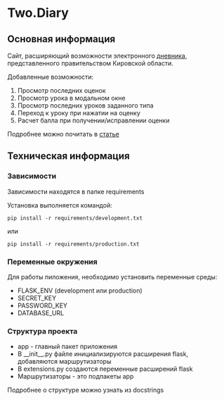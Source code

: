 # Two.Diary
## Основная информация
Сайт, расширяющий возможности электронного [дневника](https://one.43edu.ru), представленного правительством Кировской области. 

Добавленные возможности:
1. Просмотр последних оценок
2. Просмотр урока в модальном окне
3. Просмотр последних уроков заданного типа
4. Переход к уроку при нажатии на оценку
5. Расчет балла при получении/исправлении оценки 

Подробнее можно почитать в [статье](https://vk.com/@-219719675-pochemu-stoit-ispolzovat-twodiary)

## Техническая информация
### Зависимости
Зависимости находятся в папке requirements

Установка выполняется командой:
```
pip install -r requirements/development.txt
```
или
```
pip install -r requirements/production.txt
```

### Переменные окружения
Для работы пиложения, необходимо установить переменные среды:
+ FLASK_ENV (development или production)
+ SECRET_KEY
+ PASSWORD_KEY
+ DATABASE_URL

### Структура проекта
+ app - главный пакет приложения
+ В \_\_init\_\_.py файле инициализируются расширения flask, добавляются маршрутизаторы
+ В extensions.py создаются переменные расширений flask
+ Маршрутизаторы - это подпакеты app

Подробнее о структуре можно узнать из docstrings


